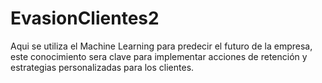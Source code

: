 # EvasionClientes2

Aqui se utiliza el Machine Learning para predecir el futuro de la empresa, este conocimiento sera clave para implementar acciones de retención y estrategias personalizadas para los clientes.

